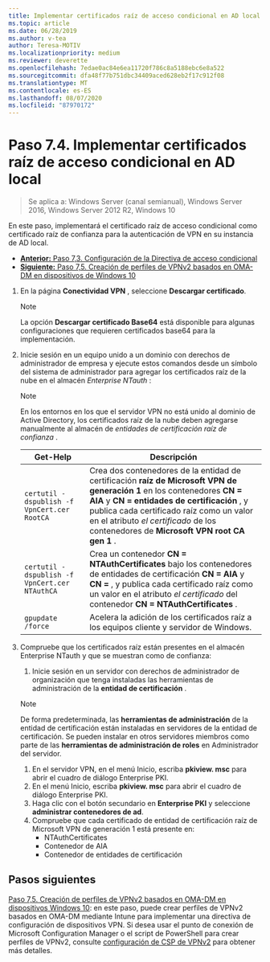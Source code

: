 ```yaml
---
title: Implementar certificados raíz de acceso condicional en AD local
ms.topic: article
ms.date: 06/28/2019
ms.author: v-tea
author: Teresa-MOTIV
ms.localizationpriority: medium
ms.reviewer: deverette
ms.openlocfilehash: 7edae0ac84e6ea11720f786c8a5188ebc6e8a522
ms.sourcegitcommit: dfa48f77b751dbc34409aced628eb2f17c912f08
ms.translationtype: MT
ms.contentlocale: es-ES
ms.lasthandoff: 08/07/2020
ms.locfileid: "87970172"
---
```

# <a name="step-74-deploy-conditional-access-root-certificates-to-on-premises-ad"></a>Paso 7.4. Implementar certificados raíz de acceso condicional en AD local

>Se aplica a: Windows Server (canal semianual), Windows Server 2016, Windows Server 2012 R2, Windows 10

En este paso, implementará el certificado raíz de acceso condicional como certificado raíz de confianza para la autenticación de VPN en su instancia de AD local.

- [**Anterior:** Paso 7,3. Configuración de la Directiva de acceso condicional](vpn-config-conditional-access-policy.md)
- [**Siguiente:** Paso 7,5. Creación de perfiles de VPNv2 basados en OMA-DM en dispositivos de Windows 10](vpn-create-oma-dm-based-vpnv2-profiles.md)

1. En la página **Conectividad VPN** , seleccione **Descargar certificado**.

   >[!NOTE]
   >La opción **Descargar certificado Base64** está disponible para algunas configuraciones que requieren certificados base64 para la implementación.

2. Inicie sesión en un equipo unido a un dominio con derechos de administrador de empresa y ejecute estos comandos desde un símbolo del sistema de administrador para agregar los certificados raíz de la nube en el almacén *Enterprise NTauth* :

   >[!NOTE]
   >En los entornos en los que el servidor VPN no está unido al dominio de Active Directory, los certificados raíz de la nube deben agregarse manualmente al almacén de _entidades de certificación raíz de confianza_ .

   | Get-Help | Descripción |
   | --- | --- |
   | `certutil -dspublish -f VpnCert.cer RootCA` | Crea dos contenedores de la entidad de certificación **raíz de Microsoft VPN de generación 1** en los contenedores **CN = AIA** y **CN = entidades de certificación** , y publica cada certificado raíz como un valor en el atributo _el certificado_ de los contenedores de **Microsoft VPN root CA gen 1** . |
   | `certutil -dspublish -f VpnCert.cer NTAuthCA` | Crea un contenedor **CN = NTAuthCertificates** bajo los contenedores de entidades de certificación **CN = AIA** y **CN =** , y publica cada certificado raíz como un valor en el atributo _el certificado_ del contenedor **CN = NTAuthCertificates** . |
   | `gpupdate /force` | Acelera la adición de los certificados raíz a los equipos cliente y servidor de Windows. |

3. Compruebe que los certificados raíz están presentes en el almacén Enterprise NTauth y que se muestran como de confianza:
   1. Inicie sesión en un servidor con derechos de administrador de organización que tenga instaladas las herramientas de administración de la **entidad de certificación** .

   >[!NOTE]
   >De forma predeterminada, las **herramientas de administración** de la entidad de certificación están instaladas en servidores de la entidad de certificación. Se pueden instalar en otros servidores miembros como parte de las **herramientas de administración de roles** en Administrador del servidor.

   1. En el servidor VPN, en el menú Inicio, escriba **pkiview. msc** para abrir el cuadro de diálogo Enterprise PKI.
   1. En el menú Inicio, escriba **pkiview. msc** para abrir el cuadro de diálogo Enterprise PKI.
   1. Haga clic con el botón secundario en **Enterprise PKI** y seleccione **administrar contenedores de ad**.
   1. Compruebe que cada certificado de entidad de certificación raíz de Microsoft VPN de generación 1 está presente en:
      - NTAuthCertificates
      - Contenedor de AIA
      - Contenedor de entidades de certificación

## <a name="next-steps"></a>Pasos siguientes

[Paso 7,5. Creación de perfiles de VPNv2 basados en OMA-DM en dispositivos Windows 10](vpn-create-oma-dm-based-vpnv2-profiles.md): en este paso, puede crear perfiles de VPNv2 basados en OMA-DM mediante Intune para implementar una directiva de configuración de dispositivos VPN. Si desea usar el punto de conexión de Microsoft Configuration Manager o el script de PowerShell para crear perfiles de VPNv2, consulte [configuración de CSP de VPNv2](/windows/client-management/mdm/vpnv2-csp) para obtener más detalles.
